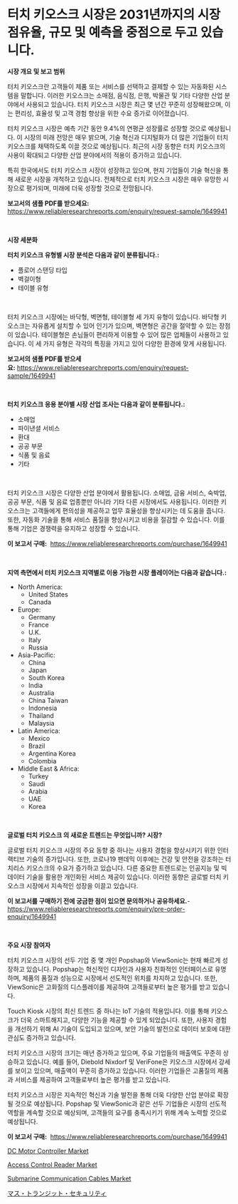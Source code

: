 <p><h1>터치 키오스크 시장은 2031년까지의 시장 점유율, 규모 및 예측을 중점으로 두고 있습니다.</h1></p><p><strong>시장 개요 및 보고 범위</strong></p>
<p><p>터치 키오스크란 고객들이 제품 또는 서비스를 선택하고 결제할 수 있는 자동화된 시스템을 말합니다. 이러한 키오스크는 소매점, 음식점, 은행, 박물관 및 기타 다양한 산업 분야에서 사용되고 있습니다. 터치 키오스크 시장은 최근 몇 년간 꾸준히 성장해왔으며, 이는 편리성, 효율성 및 고객 경험 향상을 위한 수요 증가로 이어졌습니다.</p><p>터치 키오스크 시장은 예측 기간 동안 9.4%의 연평균 성장률로 성장할 것으로 예상됩니다. 이 시장의 미래 전망은 매우 밝으며, 기술 혁신과 디지털화가 더 많은 기업들이 터치 키오스크를 채택하도록 이끌 것으로 예상됩니다. 최근의 시장 동향은 터치 키오스크의 사용이 확대되고 다양한 산업 분야에서의 적용이 증가하고 있습니다.</p><p>특히 한국에서도 터치 키오스크 시장이 성장하고 있으며, 현지 기업들이 기술 혁신을 통해 새로운 시장을 개척하고 있습니다. 전체적으로 터치 키오스크 시장은 매우 유망한 시장으로 평가되며, 미래에 더욱 성장할 것으로 전망됩니다.</p></p>
<p><strong>보고서의 샘플 PDF를 받으세요:</strong> <a href="https://www.reliableresearchreports.com/enquiry/request-sample/1649941">https://www.reliableresearchreports.com/enquiry/request-sample/1649941</a></p>
<p>&nbsp;</p>
<p><strong>시장 세분화</strong></p>
<p><strong>터치 키오스크 유형별 시장 분석은 다음과 같이 분류됩니다.:</strong></p>
<p><ul><li>플로어 스탠딩 타입</li><li>벽걸이형</li><li>테이블 유형</li></ul></p>
<p>&nbsp;</p>
<p><p>터치 키오스크 시장에는 바닥형, 벽면형, 테이블형 세 가지 유형이 있습니다. 바닥형 키오스크는 자유롭게 설치할 수 있어 인기가 있으며, 벽면형은 공간을 절약할 수 있는 장점이 있습니다. 테이블형은 손님들이 편리하게 이용할 수 있어 많은 업체들이 사용하고 있습니다. 이 세 가지 유형은 각각의 특징을 가지고 있어 다양한 환경에 맞게 사용됩니다.</p></p>
<p><strong>보고서의 샘플 PDF를 받으세요:</strong>&nbsp;<a href="https://www.reliableresearchreports.com/enquiry/request-sample/1649941">https://www.reliableresearchreports.com/enquiry/request-sample/1649941</a></p>
<p>&nbsp;</p>
<p><strong> 터치 키오스크 응용 분야별 시장 산업 조사는 다음과 같이 분류됩니다.:</strong></p>
<p><ul><li>소매업</li><li>파이낸셜 서비스</li><li>환대</li><li>공공 부문</li><li>식품 및 음료</li><li>기타</li></ul></p>
<p>&nbsp;</p>
<p><p>터치 키오스크 시장은 다양한 산업 분야에서 활용됩니다. 소매업, 금융 서비스, 숙박업, 공공 부문, 식품 및 음료 업종뿐만 아니라 기타 다른 시장에서도 사용됩니다. 이러한 키오스크는 고객들에게 편의성을 제공하고 업무 효율성을 향상시키는 데 도움을 줍니다. 또한, 자동화 기술을 통해 서비스 품질을 향상시키고 비용을 절감할 수 있습니다. 이를 통해 기업은 경쟁력을 유지하고 성장할 수 있습니다.</p></p>
<p><strong>이 보고서 구매:</strong>&nbsp; <a href="https://www.reliableresearchreports.com/purchase/1649941">https://www.reliableresearchreports.com/purchase/1649941</a></p>
<p>&nbsp;</p>
<p><strong>지역 측면에서 터치 키오스크 지역별로 이용 가능한 시장 플레이어는 다음과 같습니다.:</strong></p>
<p><ul>
    <li>
        North America:
        <ul>
            <li>United States</li>
            <li>Canada</li>
        </ul>
    </li>
    <li>
        Europe:
        <ul>
            <li>Germany</li>
            <li>France</li>
            <li>U.K.</li>
            <li>Italy</li>
            <li>Russia</li>
        </ul>
    </li>
    <li>
        Asia-Pacific:
        <ul>
            <li>China</li>
            <li>Japan</li>
            <li>South Korea</li>
            <li>India</li>
            <li>Australia</li>
            <li>China Taiwan</li>
            <li>Indonesia</li>
            <li>Thailand</li>
            <li>Malaysia</li>
        </ul>
    </li>
    <li>
        Latin America:
        <ul>
            <li>Mexico</li>
            <li>Brazil</li>
            <li>Argentina Korea</li>
            <li>Colombia</li>
        </ul>
    </li>
    <li>
        Middle East & Africa:
        <ul>
            <li>Turkey</li>
            <li>Saudi</li>
            <li>Arabia</li>
            <li>UAE</li>
            <li>Korea</li>
        </ul>
    </li>
    </ul></p>
<p>&nbsp;</p>
<p><strong>글로벌 터치 키오스크 의 새로운 트렌드는 무엇입니까? 시장?</strong></p>
<p><p>글로벌 터치 키오스크 시장의 주요 동향 중 하나는 사용자 경험을 향상시키기 위한 인터랙티브 기술의 증가입니다. 또한, 코로나19 팬데믹 이후에는 건강 및 안전을 강조하는 터치리스 키오스크의 수요가 증가하고 있습니다. 다른 중요한 트렌드로는 인공지능 및 빅데이터 기술을 활용한 개인화된 서비스 제공이 있습니다. 이러한 동향은 글로벌 터치 키오스크 시장에서 지속적인 성장을 이끌고 있습니다.</p></p>
<p><strong>이 보고서를 구매하기 전에 궁금한 점이 있으면 문의하거나 공유하세요.</strong>- <a href="https://www.reliableresearchreports.com/enquiry/pre-order-enquiry/1649941">https://www.reliableresearchreports.com/enquiry/pre-order-enquiry/1649941</a></p>
<p>&nbsp;</p>
<p><strong>주요 시장 참여자</strong></p>
<p><p>터치 키오스크 시장의 선두 기업 중 몇 개인 Popshap와 ViewSonic는 현재 빠르게 성장하고 있습니다. Popshap는 혁신적인 디자인과 사용자 친화적인 인터페이스로 유명하며, 제품의 품질과 성능으로 시장에서 선도적인 위치를 차지하고 있습니다. 또한, ViewSonic은 고화질의 디스플레이를 제공하여 고객들로부터 높은 평가를 받고 있습니다.</p><p>Touch Kiosk 시장의 최신 트렌드 중 하나는 IoT 기술의 적용입니다. 이를 통해 키오스크가 더욱 스마트해지고, 다양한 기능을 제공할 수 있게 되었습니다. 또한, 사용자 경험을 개선하기 위해 AI 기술이 도입되고 있으며, 보안 기술의 발전으로 데이터 보호에 대한 관심도 증가하고 있습니다.</p><p>터치 키오스크 시장의 크기는 매년 증가하고 있으며, 주요 기업들의 매출액도 꾸준히 상승하고 있습니다. 예를 들어, Diebold Nixdorf 및 VeriFone은 키오스크 시장에서 강세를 보이고 있으며, 매출액이 꾸준히 증가하고 있습니다. 이러한 기업들은 고품질의 제품과 서비스를 제공하여 고객들로부터 높은 평가를 받고 있습니다.</p><p>터치 키오스크 시장은 지속적인 혁신과 기술 발전을 통해 더욱 다양한 산업 분야로 확장될 것으로 예상됩니다. Popshap 및 ViewSonic과 같은 선두 기업들은 시장의 선도적 역할을 계속할 것으로 예상되며, 고객들의 요구를 충족시키기 위해 계속 노력할 것으로 예상됩니다.</p></p>
<p><strong>이 보고서 구매:</strong>&nbsp;&nbsp;<a href="https://www.reliableresearchreports.com/purchase/1649941">https://www.reliableresearchreports.com/purchase/1649941</a></p>
<p><p><a href="https://github.com/irfadac/Market-Research-Report-List-2/blob/main/dc-motor-controller-market.md">DC Motor Controller Market</a></p><p><a href="https://github.com/ashepherd82/Market-Research-Report-List-3/blob/main/access-control-reader-market.md">Access Control Reader Market</a></p><p><a href="https://github.com/myacatherineblakecaczo9vcsw/Market-Research-Report-List-2/blob/main/submarine-communication-cables-market.md">Submarine Communication Cables Market</a></p><p><a href="https://github.com/Sophiaard2003/Market-Research-Report-List-1/blob/main/956221210720.md">マス・トランジット・セキュリティ</a></p></p>
